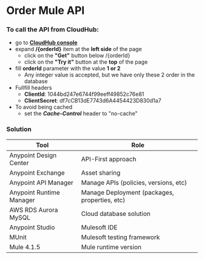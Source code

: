 # Order Mule API

### To call the API from CloudHub:
  - go to **[CloudHub console]**
  - expand **/{orderId}** item at the **left side** of the page
    - click on the **"Get"** button below /{orderId}
    - click on the **"Try it"** button at the **top** of the page
  - fill **orderId** parameter with the value **1 or 2**
    - Any integer value is accepted, but we have only these 2 order in the database
  - Fullfill headers
    - **ClientId**: 1044bd247e6744f99eeff49852c76e81
    - **ClientSecret**: df7cCB13dE7743d6A4454423D830d1a7
  - To avoid being cached
    - set the ***Cache-Control*** header to "no-cache"

### Solution

| Tool | Role |
| ------ | ------ |
| Anypoint Design Center | API-First approach
| Anypoint Exchange | Asset sharing
| Anypoint API Manager | Manage APIs (policies, versions, etc)
| Anypoint Runtime Manager | Manage Deployment (packages, properties, etc)
| AWS RDS Aurora MySQL | Cloud database solution
| Anypoint Studio | Mulesoft IDE
| MUnit | Mulesoft testing framework
| Mule 4.1.5 | Mule runtime version

[CloudHub Console]: <http://mbshop.us-e2.cloudhub.io/console/>

